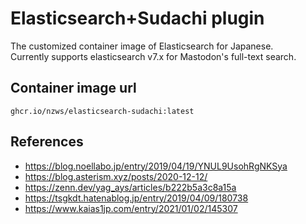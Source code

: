 # Elasticsearch+Sudachi plugin

The customized container image of Elasticsearch for Japanese.  
Currently supports elasticsearch v7.x for Mastodon's full-text search.

## Container image url

```
ghcr.io/nzws/elasticsearch-sudachi:latest
```

## References

- https://blog.noellabo.jp/entry/2019/04/19/YNUL9UsohRgNKSya
- https://blog.asterism.xyz/posts/2020-12-12/
- https://zenn.dev/yag_ays/articles/b222b5a3c8a15a
- https://tsgkdt.hatenablog.jp/entry/2019/04/09/180738
- https://www.kaias1jp.com/entry/2021/01/02/145307
